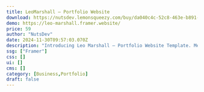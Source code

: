 ```yaml
---
title: LeoMarshall — Portfolio Website
download: https://nutsdev.lemonsqueezy.com/buy/da040c4c-52c8-463e-b891-ae8ba376cf30?desc=0
demo: https://leo-marshall.framer.website/
price: 59
author: "NutsDev"
date: 2024-11-30T09:57:03.070Z
description: "Introducing Leo Marshall – Portfolio Website Template. Meticulously designed for professionals seeking to showcase their work with elegance, Leo Marshall elevates your online presence to new heights."
ssg: ["Framer"]
css: []
ui: []
cms: []
category: [Business,Portfolio]
draft: false
---
```

